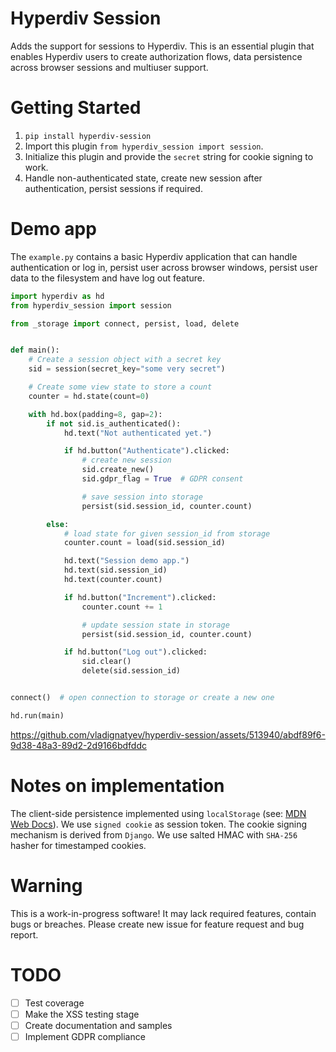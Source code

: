 # Hyperdiv Session
Adds the support for sessions to Hyperdiv. This is an essential plugin that enables Hyperdiv users to create authorization flows, data persistence across browser sessions and multiuser support.

# Getting Started
1. `pip install hyperdiv-session`
1. Import this plugin `from hyperdiv_session import session`.
2. Initialize this plugin and provide the `secret` string for cookie signing to work.
3. Handle non-authenticated state, create new session after authentication, persist sessions if required.

# Demo app
The `example.py` contains a basic Hyperdiv application that can handle authentication or log in, persist user across browser windows, persist user data to the filesystem and have log out feature. 
```python
import hyperdiv as hd
from hyperdiv_session import session

from _storage import connect, persist, load, delete


def main():
    # Create a session object with a secret key
    sid = session(secret_key="some very secret")

    # Create some view state to store a count
    counter = hd.state(count=0)

    with hd.box(padding=8, gap=2):
        if not sid.is_authenticated():
            hd.text("Not authenticated yet.")

            if hd.button("Authenticate").clicked:
                # create new session
                sid.create_new()
                sid.gdpr_flag = True  # GDPR consent

                # save session into storage
                persist(sid.session_id, counter.count)

        else:
            # load state for given session_id from storage
            counter.count = load(sid.session_id)

            hd.text("Session demo app.")
            hd.text(sid.session_id)
            hd.text(counter.count)

            if hd.button("Increment").clicked:
                counter.count += 1

                # update session state in storage
                persist(sid.session_id, counter.count)

            if hd.button("Log out").clicked:
                sid.clear()
                delete(sid.session_id)


connect()  # open connection to storage or create a new one

hd.run(main)
```

https://github.com/vladignatyev/hyperdiv-session/assets/513940/abdf89f6-9d38-48a3-89d2-2d9166bdfddc


# Notes on implementation
The client-side persistence implemented using `localStorage` (see: [MDN Web Docs](https://developer.mozilla.org/en-US/docs/Web/API/Web_Storage_API)). We use `signed cookie` as session token.
The cookie signing mechanism is derived from `Django`. We use salted HMAC with `SHA-256` hasher for timestamped cookies. 

# Warning
This is a work-in-progress software! It may lack required features, contain bugs or breaches. Please create new issue for feature request and bug report.

# TODO
- [ ] Test coverage 
- [ ] Make the XSS testing stage
- [ ] Create documentation and samples
- [ ] Implement GDPR compliance
